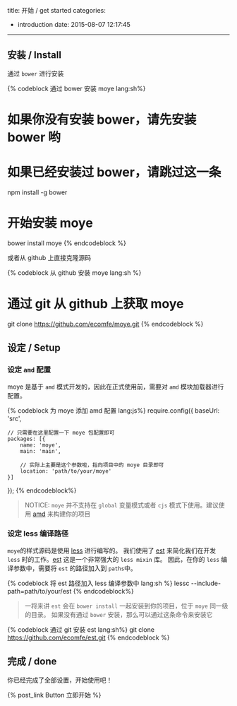 title: 开始 / get started
categories:
  - introduction
date: 2015-08-07 12:17:45
---

## 安装 / Install

通过 `bower` 进行安装

{% codeblock 通过 bower 安装 moye lang:sh%}
# 如果你没有安装 bower，请先安装 bower 哟
# 如果已经安装过 bower，请跳过这一条
npm install -g bower

# 开始安装 moye
bower install moye
{% endcodeblock %}

或者从 github 上直接克隆源码


{% codeblock 从 github 安装 moye lang:sh %}
# 通过 git 从 github 上获取 moye

git clone https://github.com/ecomfe/moye.git
{% endcodeblock %}


## 设定 / Setup

### 设定 `amd` 配置

moye 是基于 `amd` 模式开发的，因此在正式使用前，需要对 `amd` 模块加载器进行配置。

{% codeblock 为 moye 添加 amd 配置 lang:js%}
require.config({
    baseUrl: 'src',

    // 只需要在这里配置一下 moye 包配置即可
    packages: [{
        name: 'moye',
        main: 'main',

        // 实际上主要是这个参数啦，指向项目中的 moye 目录即可
        location: 'path/to/your/moye'
    }]
});
{% endcodeblock%}

> NOTICE: `moye` 并不支持在 `global` 变量模式或者 `cjs` 模式下使用。建议使用 [amd](http://requirejs.org/docs/why.html) 来构建你的项目

### 设定 less 编译路径

`moye`的样式源码是使用 [less](http://www.lesscss.net/) 进行编写的。
我们使用了 [est](http://ecomfe.github.io/est) 来简化我们在开发 `less` 时的工作。[est](http://ecomfe.github.io/est) 这是一个非常强大的 `less mixin` 库。
因此，在你的 `less` 编译参数中，需要将 `est` 的路径加入到 `paths`中。

{% codeblock 将 est 路径加入 less 编译参数中 lang:sh %}
lessc --include-path=path/to/your/est
{% endcodeblock%}

> 一将来讲 `est` 会在 `bower install` 一起安装到你的项目，位于 `moye` 同一级的目录。
> 如果没有通过 `bower` 安装，那么可以通过这条命令来安装它

{% codeblock 通过 git 安装 est lang:sh%}
git clone https://github.com/ecomfe/est.git
{% endcodeblock %}

## 完成 / done

你已经完成了全部设置，开始使用吧！

{% post_link Button 立即开始 %}
